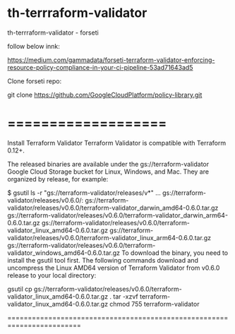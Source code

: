 # th-terrraform-validator
th-terrraform-validator - forseti

follow below innk:

https://medium.com/gammadata/forseti-terraform-validator-enforcing-resource-policy-compliance-in-your-ci-pipeline-53ad71643ad5

Clone forseti repo:

git clone https://github.com/GoogleCloudPlatform/policy-library.git



===================
==========================================================================================
Install Terraform Validator
Terraform Validator is compatible with Terraform 0.12+.

The released binaries are available under the gs://terraform-validator Google Cloud Storage bucket for Linux, Windows, and Mac. They are organized by release, for example:

$ gsutil ls -r "gs://terraform-validator/releases/v*"
...
gs://terraform-validator/releases/v0.6.0/:
gs://terraform-validator/releases/v0.6.0/terraform-validator_darwin_amd64-0.6.0.tar.gz
gs://terraform-validator/releases/v0.6.0/terraform-validator_darwin_arm64-0.6.0.tar.gz
gs://terraform-validator/releases/v0.6.0/terraform-validator_linux_amd64-0.6.0.tar.gz
gs://terraform-validator/releases/v0.6.0/terraform-validator_linux_arm64-0.6.0.tar.gz
gs://terraform-validator/releases/v0.6.0/terraform-validator_windows_amd64-0.6.0.tar.gz
To download the binary, you need to install the gsutil tool first. The following commands download and uncompress the Linux AMD64 version of Terraform Validator from v0.6.0 release to your local directory:

gsutil cp gs://terraform-validator/releases/v0.6.0/terraform-validator_linux_amd64-0.6.0.tar.gz .
tar -xzvf terraform-validator_linux_amd64-0.6.0.tar.gz
chmod 755 terraform-validator

========================================================================


